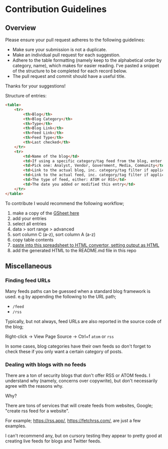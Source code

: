 # Contribution Guidelines

## Overview

Please ensure your pull request adheres to the following guidelines:

* Make sure your submission is not a duplicate.
* Make an individual pull request for each suggestion.
* Adhere to the table formatting (namely keep to the alphabetical order by category, name), which makes for easier reading. I've pasted a snippet of the structure to be completed for each record below.
* The pull request and commit should have a useful title.

Thanks for your suggestions!

Structure of entries:

```html
<table>
    <tr>
        <th>Blog</th>
        <th>Blog Category</th>
        <th>Type</th>
        <th>Blog Link</th>
        <th>Feed Link</th>
        <th>Feed Type</th>
        <th>Last checked</th>
    </tr>
    <tr>
        <td>Name of the blog</td>
        <td>If using a specific category/tag feed from the blog, enter this here, else use ALL</td>
        <td>Pick one: Analyst, Vendor, Government, Media, Community</td>
        <td>Link to the actual blog, inc. category/tag filter if applicable</td>
        <td>Link to the actual feed, inc. category/tag filter if applicable</td>
        <td>The type of feed, either: ATOM or RSS</td>
        <td>The date you added or modified this entry</td>
    </tr>
</table>
```

To contribute I would recommend the following workflow;

1. make a copy of the [GSheet here](https://docs.google.com/spreadsheets/d/11ebsrFeCaoSup9V3n01tGw4h8vmlVhyQz0kn2EVHM-M/edit?usp=sharing)
2. add your entries
3. select all entries
4. data > sort range > advanced
5. sort column C (a-z), sort column A (a-z)
6. copy table contents
7. [paste into this spreadsheet to HTML convertor, setting output as HTML](https://tableconvert.com/excel-to-html)
8. add the generated HTML to the README.md file in this repo

## Miscellaneous

### Finding feed URLs

Many feeds paths can be guessed when a standard blog framework is used. e.g by appending the following to the URL path;

* `/feed`
* `/rss`

Typically, but not always, feed URLs are also reported in the source code of the blog;

Right-click -> View Page Source -> Ctrl+f `atom` or `rss`

In some cases, blog categories have their own feeds so don't forget to check these if you only want a certain category of posts.

### Dealing with blogs with no feeds

There are a ton of security blogs that don't offer RSS or ATOM feeds. I understand why (namely, concerns over copywrite), but don't necessarily agree with the reasons why.

Why?

There are tons of services that will create feeds from websites, Google; "create rss feed for a website".

For example; https://rss.app/, https://fetchrss.com/, are just a few examples.

I can't recommend any, but on cursory testing they appear to pretty good at creating live feeds for blogs and Twitter feeds.

